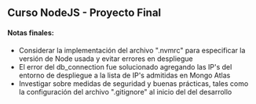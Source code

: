 ## Curso NodeJS - Proyecto Final

#### Notas finales:
- Considerar la implementación del archivo ".nvmrc" para especificar la versión de Node usada y evitar errores en despliegue
- El error del db_connection fue solucionado agregando las IP's del entorno de despliegue a la lista de IP's admitidas en Mongo Atlas
- Investigar sobre medidas de seguridad y buenas prácticas, tales como la configuración del archivo ".gitignore" al inicio del del desarrollo
